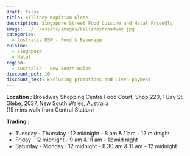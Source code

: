 ```yaml
---
draft: false
title: Killiney Kopitiam Glebe
description: Singapore Street Food Cuisine and Halal Friendly
image: ../../assets/images/killineybroadway.jpg
categories:
  - Australia NSW - Food & Beverage
cuisine:
  - Singapore
  - Halal
region:
  - Australia - New South Wales
discount_pct: 10
discount_text: Excluding promotions and Liven payment
---
```

**Location :** Broadway Shopping Centre Food Court, Shop 220, 1 Bay St, Glebe, 2037, New South Wales, Australia\
(15 mins walk from Central Station)

**Trading :** 

* Tuesday - Thursday : 12 midnight - 8 am & 11am - 12 midnight
* Friday : 12 midnight - 9 am & 11 am - 12 mid night
* Saturday - Monday : 12 midnight - 8.30 am & 11 am - 12 midnight
